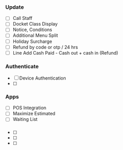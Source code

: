 ### Update

- [ ] Call Staff
- [ ] Docket Class Display
- [ ] Notice, Conditions
- [ ] Additional Menu Split
- [ ] Holiday Surcharge
- [ ] Refund by code or otp / 24 hrs
- [ ] Line Add Cash Paid - Cash out + cash in (Refund)

### Authenticate

- [ ] Device Authentication
- [ ]

### Apps

- [ ] POS Integration
- [ ] Maximize Estimated
- [ ] Waiting List

###

- [ ]
- [ ]
- [ ]
